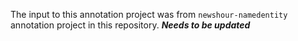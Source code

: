 The input to this annotation project was from `newshour-namedentity` annotation project in this repository.
***Needs to be updated***

